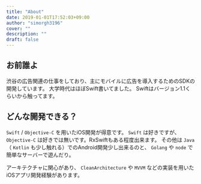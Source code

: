 ```yaml
---
title: "About"
date: 2019-01-01T17:52:03+09:00
author: "simorgh3196"
cover: ""
description: ""
draft: false
---
```


## お前誰よ

渋谷の広告関連の仕事をしており、主にモバイルに広告を導入するためのSDKの開発しています。
大学時代はほぼSwift書いてました。
Swiftはバージョン1.1くらいから触ってます。

## どんな開発できる？

`Swift` / `Objective-C` を用いたiOS開発が得意です。
`Swift` は好きですが、 `Objective-C` は好きでは無いです。RxSwiftもある程度出来ます。
その他は `Java` （ `Kotlin` も少し触れる）でのAndroid開発少し出来るのと、 `Golang` や `node` で簡単なサーバーで遊んだり。

アーキテクチャに関心があり、 `CleanArchitecture` や `MVVM` などの実装を用いたiOSアプリ開発経験があります。

